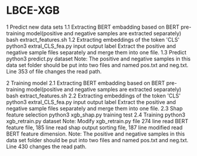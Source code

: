# LBCE-XGB
1 Predict new data sets
1.1 Extracting BERT embadding based on BERT pre-training model(positive and negative samples are extracted separately)
    bash extract_features.sh
1.2 Extracting embeddings of the token 'CLS'
    python3 extral_CLS_fea.py input output label
    Extract the positive and negative sample files separately and merge them into one file.
1.3 Predict
    python3 predict.py dataset
    Note: The positive and negative samples in this data set folder should be put into two files and named pos.txt and neg.txt. Line 353 of file changes the read path.

2 Training model
2.1 Extracting BERT embadding based on BERT pre-training model(positive and negative samples are extracted separately)
    bash extract_features.sh
2.2 Extracting embeddings of the token 'CLS'
    python3 extral_CLS_fea.py input output label
    Extract the positive and negative sample files separately and merge them into one file.
2.3 Shap feature selection
    python3 xgb_shap.py training test
2.4 Training
    python3 xgb_retrain.py dataset
    Note: Modify xgb_retrain.py file 274 line read BERT feature file, 185 line read shap output sorting file, 187 line modified read BERT feature dimension.
    Note: The positive and negative samples in this data set folder should be put into two files and named pos.txt and neg.txt. Line 430 changes the read path.
